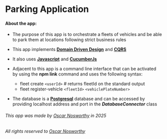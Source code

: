 # Parking Application

#### About the app:

- The purpose of this app is to orchestrate a fleets of vehicles and be able to park them at locations following strict business rules
- This app implements **[Domain Driven Design](https://martinfowler.com/bliki/DomainDrivenDesign.html)** and **[CQRS](https://martinfowler.com/bliki/CQRS.html)**
- It also uses **[Javascript](https://developer.mozilla.org/en-US/docs/Web/JavaScript)** and **[CucumberJs](https://cucumber.io)**

- Adjacent to this app is a command line interface that can be activated by using the **npm link** command and uses the following syntax: 
    - fleet create `<userId>` # returns fleetId on the standard output 
    - fleet register-vehicle `<fleetId>` `<vehiclePlateNumber>`
- The database is a **[Postgresql](https://www.postgresql.org/)** database and can be accessed by providing localhost address and port in the **_DatabaseConnector_** class

###### This app was made by [Oscar Nosworthy](https://www.linkedin.com/in/oscar-nosworthy-84190424242/) in 2025

###### All rights reserved to [Oscar Nosworthy](https://www.linkedin.com/in/oscar-nosworthy-84190424242/)
